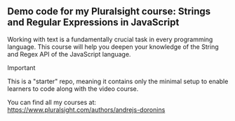 ## Demo code for my Pluralsight course: Strings and Regular Expressions in JavaScript

Working with text is a fundamentally crucial task in every programming language. This course will help you deepen your knowledge of the String and Regex API of the JavaScript language.

> [!IMPORTANT]
> This is a "starter" repo, meaning it contains only the minimal setup to enable learners to code along with the video course. 

You can find all my courses at: https://www.pluralsight.com/authors/andrejs-doronins
